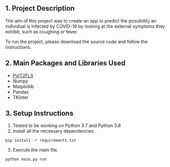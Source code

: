 ## 1. Project Description

The aim of this project was to create an app to predict the possibility an individual is infected by COVID-19 by looking at the external symptoms they exhibit, such as coughing or fever.

To run the project, please download the source code and follow the instructions.

## 2. Main Packages and Libraries Used

- [PyIT2FLS](https://github.com/Haghrah/PyIT2FLS)
- Numpy
- Matplotlib
- Pandas
- TKinter

## 3. Setup Instructions

1. Tested to be working on Python 3.7 and Python 3.8
2. Install all the necessary dependencies.
```
pip install -r requirements.txt
```
3. Execute the main file.
```
python main.py run
```
